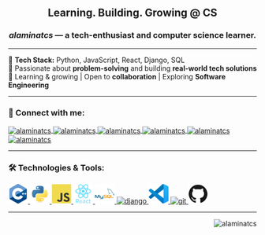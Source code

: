 <h2 align="center">Learning. Building. Growing @ CS</h2>
<h3 align="center"><strong><em>alaminatcs</em></strong> — a tech-enthusiast and computer science learner.</h3>

---

 🔧 **Tech Stack:** Python, JavaScript, React, Django, SQL  
 🚀 Passionate about **problem-solving** and building **real-world tech solutions**  
 🌱 Learning & growing | Open to **collaboration** | Exploring **Software Engineering**

---

<h3 align="left">🤝 Connect with me:</h3>
<p align="left">
<a href="https://linkedin.com/in/alaminatcs" target="blank">
    <img align="center" src="https://raw.githubusercontent.com/rahuldkjain/github-profile-readme-generator/master/src/images/icons/Social/linked-in-alt.svg" alt="alaminatcs" height="30" width="40" />
</a>    
    <a href="https://www.leetcode.com/alaminatcs" target="blank">
    <img align="center" src="https://raw.githubusercontent.com/rahuldkjain/github-profile-readme-generator/master/src/images/icons/Social/leet-code.svg" alt="alaminatcs" height="30" width="40" />
</a>        
    <a href="https://www.hackerrank.com/alaminatcs" target="blank">
    <img align="center" src="https://raw.githubusercontent.com/rahuldkjain/github-profile-readme-generator/master/src/images/icons/Social/hackerrank.svg" alt="alaminatcs" height="30" width="40" />
</a>    
    <a href="https://codeforces.com/profile/alaminatcs" target="blank">
    <img align="center" src="https://cdn.jsdelivr.net/npm/simple-icons@3.1.0/icons/codeforces.svg" alt="alaminatcs" height="30" width="40" />
</a>
    <a href="https://www.codechef.com/users/alaminatcs" target="blank">
    <img align="center" src="https://cdn.jsdelivr.net/npm/simple-icons@3.1.0/icons/codechef.svg" alt="alaminatcs" height="30" width="40" />
</a>    
    <a href="https://kaggle.com/alaminatcs" target="blank">
    <img align="center" src="https://raw.githubusercontent.com/rahuldkjain/github-profile-readme-generator/master/src/images/icons/Social/kaggle.svg" alt="alaminatcs" height="30" width="40" />
</a>
</p>

---

<h3 align="left">🛠️ Technologies & Tools:</h3>
<p align="left">
<a href="https://www.w3schools.com/cpp/" target="_blank">
    <img src="https://raw.githubusercontent.com/devicons/devicon/master/icons/cplusplus/cplusplus-original.svg" alt="cplusplus" width="40" height="40"/>
</a>    
    <a href="https://www.python.org" target="_blank">
    <img src="https://raw.githubusercontent.com/devicons/devicon/master/icons/python/python-original.svg" alt="python" width="40" height="40"/>
</a>    
    <a href="https://developer.mozilla.org/en-US/docs/Web/JavaScript" target="_blank">
    <img src="https://raw.githubusercontent.com/devicons/devicon/master/icons/javascript/javascript-original.svg" alt="javascript" width="40" height="40"/>
</a>    
    <a href="https://reactjs.org/" target="_blank">
    <img src="https://raw.githubusercontent.com/devicons/devicon/master/icons/react/react-original-wordmark.svg" alt="react" width="40" height="40"/>
</a>    
    <a href="https://www.mysql.com/" target="_blank">
    <img src="https://raw.githubusercontent.com/devicons/devicon/master/icons/mysql/mysql-original-wordmark.svg" alt="mysql" width="40" height="40"/>
</a>    
    <a href="https://www.djangoproject.com/" target="_blank">
    <img src="https://cdn.worldvectorlogo.com/logos/django.svg" alt="django" width="40" height="40"/>
</a>    
    <a href="https://code.visualstudio.com/" target="_blank">
    <img src="https://raw.githubusercontent.com/devicons/devicon/master/icons/vscode/vscode-original.svg" alt="vscode" width="40" height="40"/>
</a>    
    <a href="https://git-scm.com/" target="_blank">
    <img src="https://www.vectorlogo.zone/logos/git-scm/git-scm-icon.svg" alt="git" width="40" height="40"/>
</a>    
    <a href="https://github.com/" target="_blank">
  <img src="https://raw.githubusercontent.com/devicons/devicon/master/icons/github/github-original.svg" alt="github" width="40" height="40"/>
</a>
</p>

---

<p align="right">
  <img src="https://komarev.com/ghpvc/?username=alaminatcs&label=Profile%20views&color=0e75b6&style=flat" alt="alaminatcs" />
</p>
